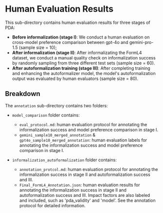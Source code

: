 # Human Evaluation Results

This sub-directory contains human evaluation results for three stages of PDA:
- **Before informalization (stage I)**: We conduct a human evaluation on cross-model preference comparison between gpt-4o and gemini-pro-1.5 (sample size = 10);
- **After informalization (stage II)**: After informalizating the FormL4 dataset, we conduct a manual quality check on informalization success by randomly sampling from three different test sets (sample size = 60).
- **After autoformalization training (stage III)**: After completing training and enhancing the autoformalizer model, the model's autoformalization output was evaluated by human evaluators (sample size = 80).



## Breakdown
The `annotation` sub-directory contains two folders:

- `model_comparison` folder contains:
    - `eval_protocol.md`: human evaluation protocol for annotating the informalization success and model preference comparison in stage I.
    - `gemini_sample10_merged_annotation` & `gpt4o_sample10_merged_annotation`: human evaluation labels for annotating the informalization success and model preference comparison in stage I.

- `informalization_autoformalization` folder contains:
    - `annotation_protcol.md`: human evaluation protocol for annotating the informalization success in stage II and autoformalization success and III.
    - `Final_FormL4_Annotation.json`: human evaluation results for annotating the informalization success in stage II and autoformalization success and III. Impact factors are also labeled and included, such as 'pda_validity' and 'model'. See the annotation protocol for detailed information.
